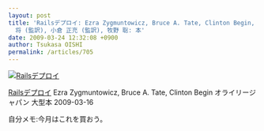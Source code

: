 ```yaml
---
layout: post
title: 'Railsデプロイ: Ezra Zygmuntowicz, Bruce A. Tate, Clinton Begin, 前田 修吾 (監訳), 橋本
  将 (監訳), 小倉 正充 (監訳), 牧野 聡: 本'
date: 2009-03-24 12:32:08 +0900
author: Tsukasa OISHI
permalink: /articles/705
---
```


 [![Railsデプロイ](https://images-na.ssl-images-amazon.com/images/I/415gQgbRZuL._SL160_.jpg "Railsデプロイ")](http://www.amazon.co.jp/Rails%E3%83%87%E3%83%97%E3%83%AD%E3%82%A4-Ezra-Zygmuntowicz/dp/4873114004%3FSubscriptionId%3DAKIAIKJECTBTL3JTYTKA%26tag%3Dkaeruspoon-22%26linkCode%3Dxm2%26camp%3D2025%26creative%3D165953%26creativeASIN%3D4873114004)

 [Railsデプロイ](http://www.amazon.co.jp/Rails%E3%83%87%E3%83%97%E3%83%AD%E3%82%A4-Ezra-Zygmuntowicz/dp/4873114004%3FSubscriptionId%3DAKIAIKJECTBTL3JTYTKA%26tag%3Dkaeruspoon-22%26linkCode%3Dxm2%26camp%3D2025%26creative%3D165953%26creativeASIN%3D4873114004)
Ezra Zygmuntowicz, Bruce A. Tate, Clinton Begin
オライリージャパン
大型本
2009-03-16

自分メモ:今月はこれを買おう。
